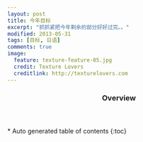 ```yaml
---
layout: post
title: 今年目标
excerpt: "抓抓紧把今年剩余的部分好好过完。。"
modified: 2013-05-31
tags: [目标, 日语]
comments: true
image:
  feature: texture-feature-05.jpg
  credit: Texture Lovers
  creditlink: http://texturelovers.com
---
```


<section id="table-of-contents" class="toc">
  <header>
    <h3>Overview</h3>
  </header>
<div id="drawer" markdown="1">
*  Auto generated table of contents
{:toc}
</div>
</section><!-- /#table-of-contents -->

